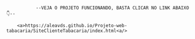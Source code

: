                --VEJA O PROJETO FUNCIONANDO, BASTA CLICAR NO LINK ABAIXO 👇--
               
        <a>https://aleavds.github.io/Projeto-web-tabacaria/SiteClienteTabacaria/index.html<a/>
